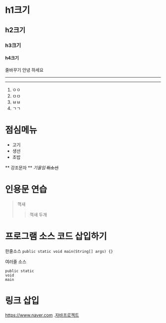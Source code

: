 
# h1크기
## h2크기
### h3크기
#### h4크기
줄바꾸기
안녕
하세요

---


***


1. ㅇㅇ
2. ㅁㅁ
3. ㅂㅂ
4. ㄱㄱ

# 점심메뉴
- 고기
- 생선
- 초밥

** 강조문자 **
_기울임_
~~취소선~~

#  인용문 연습
> 꺽새
>> 꺽새 두개
>>

# 프로그램 소스 코드 삽입하기
한줄소스 `public static void main(String[] args) {}`

여러줄 소스
```
public static
void
main
```


# 링크 삽입
<https://www.naver.com>
.[자바프로젝트](https://github.com/jieonsim/demo5)
